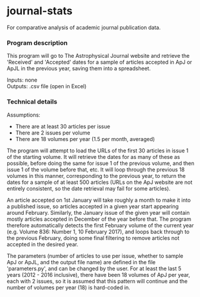 # journal-stats
For comparative analysis of academic journal publication data.

  
### Program description ###
This program will go to The Astrophysical Journal website and retrieve the 'Received' and 'Accepted' dates for a sample of articles accepted in ApJ or ApJL in the previous year, saving them into a spreadsheet.

Inputs: none  
Outputs: .csv file (open in Excel)

### Technical details ###

Assumptions:  
* There are at least 30 articles per issue
* There are 2 issues per volume
* There are 18 volumes per year (1.5 per month, averaged)

The program will attempt to load the URLs of the first 30 articles in issue 1 of the starting volume. It will retrieve the dates for as many of these as possible, before doing the same for issue 1 of the previous volume, and then issue 1 of the volume before that, etc. It will loop through the previous 18 volumes in this manner, corresponding to the previous year, to return the dates for a sample of at least 500 articles (URLs on the ApJ website are not entirely consistent, so the date retrieval may fail for some articles). 

An article accepted on 1st January will take roughly a month to make it into a published issue, so articles accepted in a given year start appearing around February. Similarly, the January issue of the given year will contain mostly articles accepted in December of the year before that. The program therefore automatically detects the first February volume of the current year (e.g. Volume 836: Number 1, 10 February 2017), and loops back through to the previous February, doing some final filtering to remove articles not accepted in the desired year.

The parameters (number of articles to use per issue, whether to sample ApJ or ApJL, and the output file name) are defined in the file 'parameters.py', and can be changed by the user. For at least the last 5 years (2012 - 2016 inclusive), there have been 18 volumes of ApJ per year, each with 2 issues, so it is assumed that this pattern will continue and the number of volumes per year (18) is hard-coded in.
